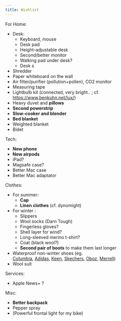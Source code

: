 ```yaml
---
title: Wishlist
---
```


For Home: 
- Desk:
	- Keyboard, mouse
	- Desk pad
	- Height-adjustable desk
	- Second/better monitor
	- Walking pad under desk?
	- Desk s
- Shredder
- Paper whiteboard on the wall
- Air filter/purifier (pollution+pollen), CO2 monitor
- Measuring tape
- Lightbulb kit (connected, very bright.. ; cf. https://www.benkuhn.net/lux/)
- Heavy duvet and **pillows**
- **Second powerstrip**
- **Slow-cooker and blender**
- **Bed blanket**
- Weighted blanket
- Bidet



Tech:
- **New phone**
- **New airpods**
- iPad?
- Magsafe case?
- Better Mac case
- Better Mac adaptator

Clothes: 
- For summer: 
	- **Cap**
	- **Linen clothes** (cf. dynomight)
- For winter : 
	- Slippers
	- Wool socks (Darn Tough)
	- Fingerless gloves? 
	- Shell layer for wind?
	- Long-sleeved merino t-shirt?
	- Coat (black wool?)
	- **Second pair of boots** to make them last longer
- Waterproof non-winter shoes (eg. [Columbia](https://substack.com/redirect/f246eb7f-d251-4b06-99b1-3ecf3a157cf4?j=eyJ1IjoiMXN4MmZxIn0.KjVSvBbyNxJza-Tdj602V28ifJaUcG_LiuJuu63teGY), [Adidas](https://substack.com/redirect/c862b78c-a565-440b-bcdc-81a03aa2a9a5?j=eyJ1IjoiMXN4MmZxIn0.KjVSvBbyNxJza-Tdj602V28ifJaUcG_LiuJuu63teGY), [Keen](https://substack.com/redirect/32813f62-0ffd-4714-8f5e-3f4d69659edc?j=eyJ1IjoiMXN4MmZxIn0.KjVSvBbyNxJza-Tdj602V28ifJaUcG_LiuJuu63teGY), [Skechers](https://substack.com/redirect/fb8ef4dd-e866-4c5b-9fd7-d11556e99d6d?j=eyJ1IjoiMXN4MmZxIn0.KjVSvBbyNxJza-Tdj602V28ifJaUcG_LiuJuu63teGY), [Oboz](https://substack.com/redirect/6be65886-97f6-4c3e-bbc8-e2515f81e4fc?j=eyJ1IjoiMXN4MmZxIn0.KjVSvBbyNxJza-Tdj602V28ifJaUcG_LiuJuu63teGY), [Merrell](https://substack.com/redirect/ecd0e652-aa3b-4bb8-8a15-6e24dbeec99a?j=eyJ1IjoiMXN4MmZxIn0.KjVSvBbyNxJza-Tdj602V28ifJaUcG_LiuJuu63teGY))
- Wool suit

Services:
- Apple News+ ?

Misc: 
- **Better backpack**
- Pepper spray
- (Powerful frontal light for my bike)
